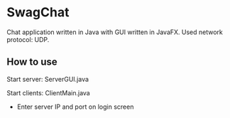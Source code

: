 # SwagChat
Chat application written in Java with GUI written in JavaFX. Used network protocol: UDP.

## How to use
Start server: ServerGUI.java

Start clients: ClientMain.java
- Enter server IP and port on login screen 

